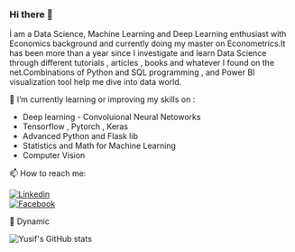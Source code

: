 ### Hi there 👋

İ am a Data Science, Machine Learning and Deep Learning enthusiast with Economics background and currently doing my master on Econometrics.It has been more than a year since I investigate and learn Data Science through different tutorials , articles , books and whatever I found on the net.Combinations of Python and SQL programming , and Power BI visualization tool help me dive into data world.

🌱 I’m currently learning or improving my skills on :
- Deep learning - Convoluional Neural Netoworks
- Tensorflow , Pytorch , Keras
- Advanced Python and Flask lib
- Statistics and Math for Machine Learning
- Computer Vision
<!--
👩‍💻Technical and Data skills :

- [![](https://img.shields.io/badge/Python-FFD43B?style=for-the-badge&logo=python&logoColor=darkgreen)]
- [![](https://img.shields.io/badge/TensorFlow-FF6F00?style=for-the-badge&logo=TensorFlow&logoColor=white)]
- [![](https://img.shields.io/badge/scikit_learn-F7931E?style=for-the-badge&logo=scikit-learn&logoColor=white)]
- [![](https://img.shields.io/badge/Keras-D00000?style=for-the-badge&logo=Keras&logoColor=white)]
- [![](https://img.shields.io/badge/Numpy-777BB4?style=for-the-badge&logo=numpy&logoColor=white)]
- [![](https://img.shields.io/badge/Pandas-2C2D72?style=for-the-badge&logo=pandas&logoColor=white)]
- 
-->
📫 How to reach me:  

[![Linkedin](https://img.shields.io/badge/LinkedIn-0077B5?style=for-the-badge&logo=linkedin&logoColor=white)](https://www.linkedin.com/in/yusifabasovv/)  
[![Facebook](https://img.shields.io/badge/Facebook-1877F2?style=for-the-badge&logo=facebook&logoColor=white)](https://www.facebook.com/yusifabasovv)

🔁 Dynamic  


![Yusif's GitHub stats](https://github-readme-stats.vercel.app/api?username=yusifabasovv&show_icons=true&theme=radical)



<!--
**yusifabasovv/yusifabasovv** is a ✨ _special_ ✨ repository because its `README.md` (this file) appears on your GitHub profile.

Here are some ideas to get you started:

- 🔭 I’m currently working on ...
- 🌱 I’m currently learning ...
- 👯 I’m looking to collaborate on ...
- 🤔 I’m looking for help with ...
- 💬 Ask me about ...
- 📫 How to reach me: ...
- 😄 Pronouns: ...
- ⚡ Fun fact: ...
-->
